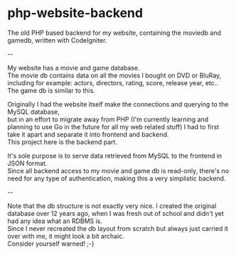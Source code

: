 php-website-backend
===================

The old PHP based backend for my website, containing the moviedb and gamedb, written with CodeIgniter.

--

My website has a movie and game database.  
The movie db contains data on all the movies I bought on DVD or BluRay,  
including for example: actors, directors, rating, score, release year, etc..  
The game db is similar to this.

Originally I had the website itself make the connections and querying to the MySQL database,  
but in an effort to migrate away from PHP (I'm currently learning and planning to use Go in the future for all my web related stuff) I had to first take it apart and separate it into frontend and backend.  
This project here is the backend part.

It's sole purpose is to serve data retrieved from MySQL to the frontend in JSON format.  
Since all backend access to my movie and game db is read-only, there's no need for any type of authentication, making this a very simplistic backend.  

--

Note that the db structure is not exactly very nice. I created the original database over 12 years ago, when I was fresh out of school and didn't yet had any idea what an RDBMS is.  
Since I never recreated the db layout from scratch but always just carried it over with me, it might look a bit archaic.   
Consider yourself warned! ;-)
